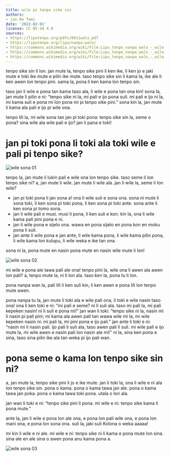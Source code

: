 ```yaml
---
title: wile pi tenpo sike sin
authors:
- jan Ke Tami
date: '2022-02-01'
license: CC BY-SA 4.0
sources:
- https://liputenpo.org/pdfs/0011walo.pdf
- https://liputenpo.org/lipu/nanpa-walo/
- https://commons.wikimedia.org/wiki/File:Lipu_tenpo_nanpa_walo_-_wile_sona_01.png
- https://commons.wikimedia.org/wiki/File:Lipu_tenpo_nanpa_walo_-_wile_sona_02.png
- https://commons.wikimedia.org/wiki/File:Lipu_tenpo_nanpa_walo_-_wile_sona_03.png
---
```


tenpo sike sin li lon. jan mute la, tenpo sike pini li ken ike, li ken jo e jaki mute e toki ike mute e pilin ike mute. taso tenpo sike sin li kama la, ike ale li ken awen lon tenpo pini. sama la, pona li ken kama lon tenpo sin.

taso jan li wile e pona tan kama taso ala, li wile e pona tan ona kin! sona la, jan mute li pilin e ni: “tenpo sike ni la, mi pali e ijo pona suli. mi pali e ijo ni la, mi kama suli e pona mi lon pona mi pi tenpo sike pini.” sona kin la, jan mute li kama ala pali e ijo pi wile ona.

tenpo lili la, mi wile sona tan jan pi toki pona: tenpo sike sin la, seme o pona? sina wile ala wile pali e ijo? jan li pana e toki!

# jan pi toki pona li toki ala toki wile e pali pi tenpo sike?

![wile sona 01](https://upload.wikimedia.org/wikipedia/commons/c/c3/Lipu_tenpo_nanpa_walo_-_wile_sona_01.png)

tenpo la, jan mute li lukin pali e wile ona lon tenpo sike. taso seme li lon tenpo sike ni? a, jan mute li wile. jan mute li wile ala. jan li wile la, seme li lon wile?

- jan pi toki pona li jan sona a! ona li wile suli e sona ona. sona ni mute li sona toki, li ken sona pi toki pona, li ken sona pi toki ante. sona ante li ken sona pi tomo sona.
- jan li wile pali e musi. musi li pona, li ken suli e kon. kin la, ona li wile kama pali pini pona e ni.
- jan li wile pona e sijelo ona. wawa en pona sijelo en pona kon en moku pona li suli.
- jan ante li wile pona e jan ante, li wile kama pona, li wile kama pilin pona, li wile kama lon kulupu, li wile weka e ike tan ona.

sona ni la, pona mute en nasin pona mute en nasin wile mute li lon!

![wile sona 02](https://upload.wikimedia.org/wikipedia/commons/7/7d/Lipu_tenpo_nanpa_walo_-_wile_sona_02.png)

mi wile e pona ale tawa pali ale ona! tenpo pini la, wile ona li awen ala awen lon pali? a, tenpo mute la, ni li lon ala. taso ken la, pona tu li lon.

pona nanpa wan la, pali lili li ken suli kin, li ken awen e pona lili lon tenpo mute awen.

pona nanpa tu la, jan mute li toki ala e wile pali ona, li toki e wile nasin taso ona! ona li ken toki e ni: “mi pali e seme? ni li suli ala. taso mi pali la, mi pali kepeken nasin! ni li suli e pona mi!” jan wan li toki: “tenpo sike ni la, nasin mi li nasin pi pali pini; mi kama ala awen pali tan wawa wile mi la, mi wile kepeken nasin ni: mi pali la, mi pini pona e ijo pali.” jan ante li toki e ni: “nasin mi li nasin pali. ijo pali li suli ala, taso awen pali li suli. mi wile pali e ijo mute la, mi wile awen e nasin pali lon nasin ale mi!” ni la, sina ken pona e sina, taso sina pilin ike ala tan weka pi ijo pali wan.

# pona seme o kama lon tenpo sike sin ni?

a, jan mute la, tenpo sike pini li jo e ike mute. jan li toki la, ona li wile e ni ala lon tenpo sike sin. pona o kama. pona o kama tawa jan ale. pona o kama tawa jan poka. pona o kama tawa toki pona. utala o lon ala.

jan wan li toki e ni: “tenpo sike pini li pona. mi wile e ni: tenpo sike kama li pona mute.”

ante la, jan li wile e pona lon ale ona, e pona lon pali wile ona, e pona lon mani ona, e pona lon sona ona. suli la, jaki suli Kolona o weka aaaaa!

mi kin li wile e ni ale. mi wile e ni: tenpo sike ni li kama e pona mute lon sina. sina ale en ale sina o awen pona anu kama pona a.

![wile sona 03](https://upload.wikimedia.org/wikipedia/commons/f/f3/Lipu_tenpo_nanpa_walo_-_wile_sona_03.png)